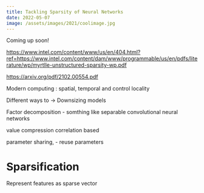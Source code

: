 ```yaml
---
title: Tackling Sparsity of Neural Networks 
date: 2022-05-07
image: /assets/images/2021/coolimage.jpg
---
```


Coming up soon!

https://www.intel.com/content/www/us/en/404.html?ref=https://www.intel.com/content/dam/www/programmable/us/en/pdfs/literature/wp/myrtlle-unstructured-sparsity-wp.pdf

https://arxiv.org/pdf/2102.00554.pdf

Modern computing : spatial, temporal and control locality

Different ways to 
-> Downsizing models

Factor decomposition - somthing like separable convolutional neural networks

value compression 
correlation based

parameter sharing, - reuse parameters


# Sparsification
Represent features as sparse vector
